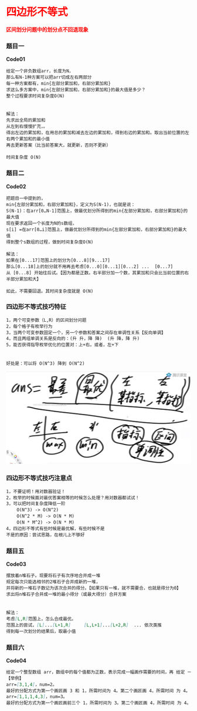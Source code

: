 # <font color="red">**四边形不等式**</font>

<font color="red">**区间划分问题中的划分点不回退现象**</font>
### 题目一
**Code01**
```text
给定一个非负数组arr，长度为N，
那么有N-1种方案可以把arr切成左右两部分
每一种方案都有，min{左部分累加和，右部分累加和}
求这么多方案中，min{左部分累加和，右部分累加和}的最大值是多少？
整个过程要求时间复杂度O(N)


解法：
先求出全局的累加和
从左到右慢慢扩充，。
得出左边的累加和，在用总的累加和减去左边的累加和，得到右边的累加和。取出当前位置的左右两个累加和的最小值
再去更新答案（比当前答案大，就更新，否则不更新）

时间复杂度 O(N)
```

### 题目二
**Code02**
```text
把题目一中提到的，
min{左部分累加和，右部分累加和}，定义为S(N-1)，也就是说：
S(N-1)：在arr[0…N-1]范围上，做最优划分所得到的min{左部分累加和，右部分累加和}的最大值
现在要求返回一个长度为N的s数组，
s[i] =在arr[0…i]范围上，做最优划分所得到的min{左部分累加和，右部分累加和}的最大值
得到整个s数组的过程，做到时间复杂度O(N)

解法：
如果在[0...17]范围上的划分为[0...8][9...17]
那么[0...18]上的划分就不用再去考虑[0...0][0...1][0...2] ...  [0...7]
从 [0...8] 开始往后试。【因为都是正数。右半部分加一个数，其累加和只会比当前位置的右半部分累加和大】

如此，不需要回退。其时间复杂度就是 O(N)
```


### 四边形不等式技巧特征

```markdown
1，两个可变参数（L,R）的区间划分问题
2，每个格子有枚举行为
3，当两个可变参数固定一个，另一个参数和答案之间存在单调性关系【反向单调】
4，而且两组单调关系是反向的：(升 升，降 降)  (升 降，降 升)
5，能否获得指导枚举优化的位置对：上+右，或者，左+下


好处是：可以将 O(N^3) 降到 O(N^2)
```
![四边形不等式技巧特征](四边形不等式技巧特征.png)


### 四边形不等式技巧注意点

```markdown
1，不要证明！用对数器验证！
2，枚举的时候面对最优答案相等的时候怎么处理？用对数器都试试！
3，可以把时间复杂度降低一阶
    O(N^3) -> O(N^2)
    O(N^2 * M) -> O(N * M)
    O(N * M^2) -> O(N * M)
4，四边形不等式有些时候是最优解，有些时候不是
不是的原因：尝试思路，在根儿上不够好

```


### 题目五
**Code03**
```markdown
摆放着n堆石子。现要将石子有次序地合并成一堆
规定每次只能选相邻的2堆石子合并成新的一堆，
并将新的一堆石子数记为该次合并的得分。【如果只有一堆，就不需要合，也就是得分为0】
求出将n堆石子合并成一堆的最小得分（或最大得分）合并方案


解法：
考虑[L,R]范围上，怎么合成最优。
范围上的尝试，[L]...[L+1,R]     [L,L+1]...[L+2,R]  ... 依次类推
得到每一次划分的结果后，取最小值
```




### 题目六

**Code04**
```markdown
给定一个整型数组 arr，数组中的每个值都为正数，表示完成一幅画作需要的时间，再 给定 一个整数 num，表示画匠的数量，每个画匠只能画连在一起的画作。所有的画家 并行工作，请 返回完成所有的画作需要的最少时间。
【举例】
arr=[3,1,4]，num=2。
最好的分配方式为第一个画匠画 3 和 1，所需时间为 4。第二个画匠画 4，所需时间 为 4。 因为并行工作，所以最少时间为 4。如果分配方式为第一个画匠画 3，所需时 间为 3。第二个画 匠画 1 和 4，所需的时间为 5。那么最少时间为 5，显然没有第一 种分配方式好。所以返回 4。
arr=[1,1,1,4,3]，num=3。
最好的分配方式为第一个画匠画前三个 1，所需时间为 3。第二个画匠画 4，所需时间 为 4。 第三个画匠画 3，所需时间为 3。返回 4。

```


